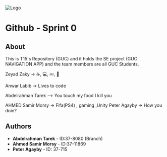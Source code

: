 ﻿![Logo](team15-logo.jpg)
# Github - Sprint 0

## About
This is T15's Repository (GUC) and it holds the SE project (GUC NAVIGATION APP) and the team members are all GUC Students.

Zeyad Zaky -> ☕, 💻, 💤,  🔁

Anwar Labib -> Lives to code

Abdelrahman Tarek --> You touch my food I kill you

AHMED Samir Morsy -> Fifa(PS4) , gaming ,Unity
Peter Agayby -> How you doin?

## Authors

* **Abdelrahman Tarek** - ID:37-8080 (Branch)
* **Ahmed Samir Morsy** - ID:37-11869
* **Peter Agayby** - ID: 37-715
